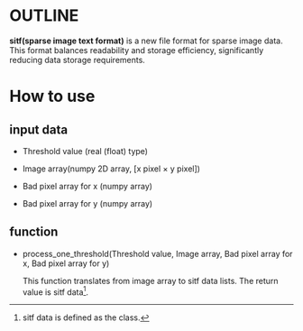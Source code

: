 # OUTLINE

**sitf(sparse image text format)** is a new file format for sparse image data. This format balances readability and storage efficiency, significantly reducing data storage requirements.

# How to use
## input data
* Threshold value (real (float) type)

* Image array(numpy 2D array, [x pixel $\times$ y pixel])

* Bad pixel array for x (numpy array)

* Bad pixel array for y (numpy array)

## function
* process_one_threshold(Threshold value, Image array, Bad pixel array for x, Bad pixel array for y)

  This function translates from image array to sitf data lists. The return value is sitf data[^1].

  [^1]: sitf data is defined as the class.
